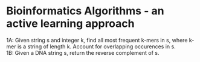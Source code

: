 # Bioinformatics Algorithms - an active learning approach
1A: Given string s and integer k, find all most frequent k-mers in s, where k-mer is a string of length k. Account for overlapping occurences in s. \
1B: Given a DNA string s, return the reverse complement of s.
